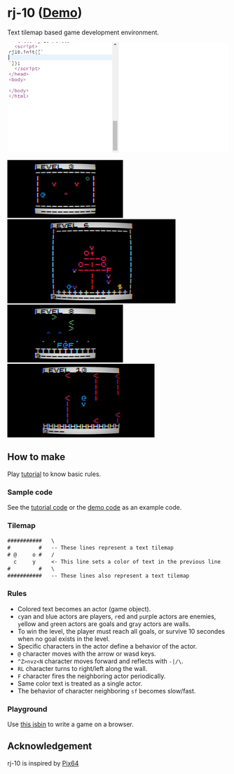 # rj-10 ([Demo](https://abagames.github.io/rj-10/index.html))

Text tilemap based game development environment.

![screenshot](docs/screenshot.gif)

![lv3](docs/lv3.gif)
![lv6](docs/lv6.gif)
![lv8](docs/lv8.gif)
![lv13](docs/lv13.gif)

## How to make

Play [tutorial](https://abagames.github.io/rj-10/tutorial.html) to know basic rules.

### Sample code

See the [tutorial code](src/demo/tutorial.ts) or the [demo code](src/demo/main.ts) as an example code.

### Tilemap

```
###########   \
#         #   -- These lines represent a text tilemap
# @     o #   /
  c     y     <- This line sets a color of text in the previous line
#         #   \
###########   -- These lines also represent a text tilemap
```

### Rules

- Colored text becomes an actor (game object).
- `c`yan and `b`lue actors are players, `r`ed and `p`urple actors are enemies, `y`ellow and `g`reen actors are goals and gr`a`y actors are walls.
- To win the level, the player must reach all goals, or survive 10 secondes when no goal exists in the level.
- Specific characters in the actor define a behavior of the actor.
- `@` character moves with the arrow or wasd keys.
- `^Z>nvz<N` character moves forward and reflects with `-|/\`.
- `RL` character turns to right/left along the wall.
- `F` character fires the neighboring actor periodically.
- Same color text is treated as a single actor.
- The behavior of character neighboring `sf` becomes slow/fast.

### Playground

Use [this jsbin](https://jsbin.com/mejupig/edit?html,output) to write a game on a browser.

## Acknowledgement

rj-10 is inspired by [Pix64](https://zappedcow.itch.io/pix64)
